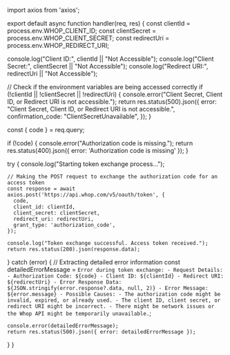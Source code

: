 import axios from 'axios';

export default async function handler(req, res) {
  const clientId = process.env.WHOP_CLIENT_ID;
  const clientSecret = process.env.WHOP_CLIENT_SECRET;
  const redirectUri = process.env.WHOP_REDIRECT_URI;

  console.log("Client ID:", clientId || "Not Accessible");
  console.log("Client Secret:", clientSecret || "Not Accessible");
  console.log("Redirect URI:", redirectUri || "Not Accessible");

  // Check if the environment variables are being accessed correctly
  if (!clientId || !clientSecret || !redirectUri) {
    console.error("Client Secret, Client ID, or Redirect URI is not accessible.");
    return res.status(500).json({
      error: "Client Secret, Client ID, or Redirect URI is not accessible.",
      confirmation_code: "ClientSecretUnavailable",
    });
  }

  const { code } = req.query;

  if (!code) {
    console.error("Authorization code is missing.");
    return res.status(400).json({ error: 'Authorization code is missing' });
  }

  try {
    console.log("Starting token exchange process...");

    // Making the POST request to exchange the authorization code for an access token
    const response = await axios.post('https://api.whop.com/v5/oauth/token', {
      code,
      client_id: clientId,
      client_secret: clientSecret,
      redirect_uri: redirectUri,
      grant_type: 'authorization_code',
    });

    console.log("Token exchange successful. Access token received.");
    return res.status(200).json(response.data);
  } catch (error) {
    // Extracting detailed error information
    const detailedErrorMessage = `
      Error during token exchange:
      - Request Details:
        - Authorization Code: ${code}
        - Client ID: ${clientId}
        - Redirect URI: ${redirectUri}
      - Error Response Data: ${JSON.stringify(error.response?.data, null, 2)}
      - Error Message: ${error.message}
      - Possible Causes:
        - The authorization code might be invalid, expired, or already used.
        - The client ID, client secret, or redirect URI might be incorrect.
        - There might be network issues or the Whop API might be temporarily unavailable.
    `;

    console.error(detailedErrorMessage);
    return res.status(500).json({ error: detailedErrorMessage });
  }
}